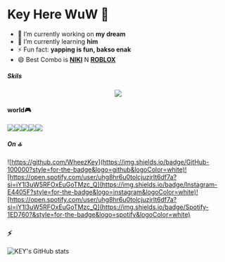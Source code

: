 # Key Here WuW 👋

<!--
**WheezKey/WheezKey** is a ✨ _special_ ✨ repository because its `README.md` (this file) appears on your GitHub profile.

Here are some ideas to get you started:

- 🔭 I’m currently working on ...
- 🌱 I’m currently learning ...
- 👯 I’m looking to collaborate on ...
- 🤔 I’m looking for help with ...
- 💬 Ask me about ...
- 📫 How to reach me: ...
- 😄 Pronouns: ...
- ⚡ Fun fact: ...
-->

- 🔭 I’m currently working on **my dream**
- 🌱 I’m currently learning **him**
- ⚡ Fun fact: **yapping is fun, bakso enak**
- 😄 Best Combo is [**NIKI**](https://open.spotify.com/artist/2kxP07DLgs4xlWz8YHlvfh?si=US66iopMTlCWIXyn-bWw5A) N [**ROBLOX**](https://www.roblox.com/share?code=a02509395488d24e8b9eb76dcc96498e&type=Profile&source=ProfileShare&stamp=1750441376565)


##### Skils
<p align="center">
  <a href="https://skillicons.dev">
    <img src="https://skillicons.dev/icons?i=css,html,javascript,c,php,dart" />
  </a>
</p>

#### world🎮
<img src="https://img.shields.io/badge/Epic%20Games-313131?style=for-the-badge&logo=Epic%20Games&logoColor=white" /><img src="https://img.shields.io/badge/PlayStation-003791?style=for-the-badge&logo=playstation&logoColor=white" /><img src="https://img.shields.io/badge/Riot_Games-D32936?style=for-the-badge&logo=riot-games&logoColor=white" /><img src="https://img.shields.io/badge/Steam-000000?style=for-the-badge&logo=steam&logoColor=white" /><img src="https://img.shields.io/badge/Valorant-fa4454?style=for-the-badge&logo=valorant&logoColor=white" />


##### On 🔝
![https://github.com/WheezKey](https://img.shields.io/badge/GitHub-100000?style=for-the-badge&logo=github&logoColor=white)![https://open.spotify.com/user/uhg8hr6u0tolcjuzjrlt6df7a?si=iY1l3uW5RFOxEuGoTMzc_Q](https://img.shields.io/badge/Instagram-E4405F?style=for-the-badge&logo=instagram&logoColor=white)![https://open.spotify.com/user/uhg8hr6u0tolcjuzjrlt6df7a?si=iY1l3uW5RFOxEuGoTMzc_Q](https://img.shields.io/badge/Spotify-1ED760?&style=for-the-badge&logo=spotify&logoColor=white)


### ⚡
![KEY's GitHub stats](https://github-readme-stats.vercel.app/api?username=WheezKey&show_icons=true&theme=ocean_dark)